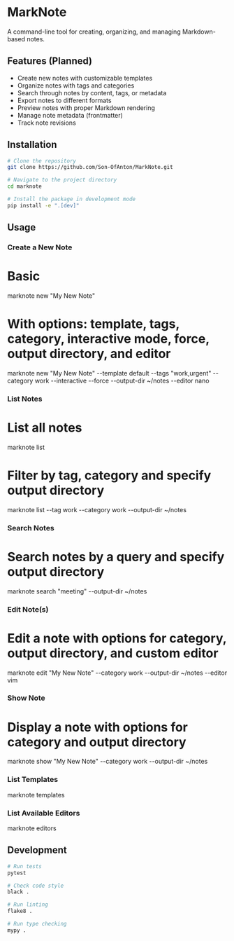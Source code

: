 # MarkNote

A command-line tool for creating, organizing, and managing Markdown-based notes.

## Features (Planned)

- Create new notes with customizable templates
- Organize notes with tags and categories
- Search through notes by content, tags, or metadata
- Export notes to different formats
- Preview notes with proper Markdown rendering
- Manage note metadata (frontmatter)
- Track note revisions

## Installation

```bash
# Clone the repository
git clone https://github.com/Son-OfAnton/MarkNote.git

# Navigate to the project directory
cd marknote

# Install the package in development mode
pip install -e ".[dev]"
```

## Usage

### Create a New Note

# Basic

marknote new "My New Note"

# With options: template, tags, category, interactive mode, force, output directory, and editor

marknote new "My New Note" --template default --tags "work,urgent" --category work --interactive --force --output-dir ~/notes --editor nano

### List Notes

# List all notes

marknote list

# Filter by tag, category and specify output directory

marknote list --tag work --category work --output-dir ~/notes

### Search Notes

# Search notes by a query and specify output directory

marknote search "meeting" --output-dir ~/notes

### Edit Note(s)

# Edit a note with options for category, output directory, and custom editor

marknote edit "My New Note" --category work --output-dir ~/notes --editor vim

### Show Note

# Display a note with options for category and output directory

marknote show "My New Note" --category work --output-dir ~/notes

### List Templates

marknote templates

### List Available Editors

marknote editors

## Development

```bash
# Run tests
pytest

# Check code style
black .

# Run linting
flake8 .

# Run type checking
mypy .
```
